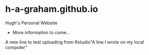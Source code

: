 # h-a-graham.github.io
Hugh's Personal Website 
- More information to come...

A new line to test uploading from Rstudio"A line I wrote on my local computer" 
